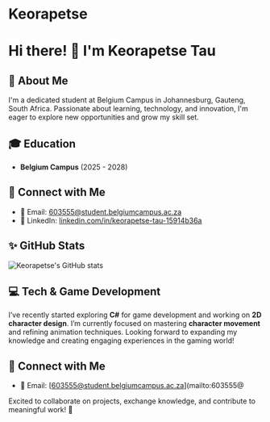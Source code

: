 # Keorapetse
# Hi there! 👋 I'm Keorapetse Tau

## 🚀 About Me
I'm a dedicated student at Belgium Campus in Johannesburg, Gauteng, South Africa. Passionate about learning, technology, and innovation, I'm eager to explore new opportunities and grow my skill set.

## 🎓 Education
- **Belgium Campus** (2025 - 2028)

## 🔗 Connect with Me
- 📧 Email: [603555@student.belgiumcampus.ac.za](mailto:603555@student.belgiumcampus.ac.za)
- 💼 LinkedIn: [linkedin.com/in/keorapetse-tau-15914b36a](https://www.linkedin.com/in/keorapetse-tau-15914b36a)

## ✨ GitHub Stats
![Keorapetse's GitHub stats](https://github-readme-stats.vercel.app/api?username=keorapetse-tau&show_icons=true&theme=radical)

## 💻 Tech & Game Development
I’ve recently started exploring **C#** for game development and working on **2D character design**. I’m currently focused on mastering **character movement** and refining animation techniques. Looking forward to expanding my knowledge and creating engaging experiences in the gaming world!

## 🔗 Connect with Me
- 📧 Email: [603555@student.belgiumcampus.ac.za](mailto:603555@

Excited to collaborate on projects, exchange knowledge, and contribute to meaningful work! 🚀
